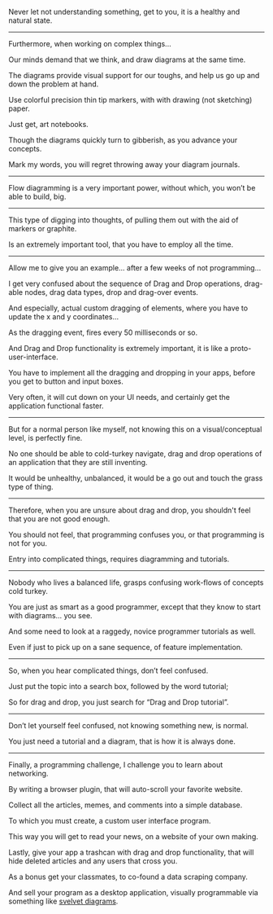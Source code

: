 Never let not understanding something,
get to you, it is a healthy and natural state.

---

Furthermore,
when working on complex things...

Our minds demand that we think,
and draw diagrams at the same time.

The diagrams provide visual support for our toughs,
and help us go up and down the problem at hand.

Use colorful precision thin tip markers,
with with drawing (not sketching) paper.

Just get,
art notebooks.

Though the diagrams quickly turn to gibberish,
as you advance your concepts.

Mark my words,
you will regret throwing away your diagram journals.

---

Flow diagramming is a very important power,
without which, you won’t be able to build, big.

---

This type of digging into thoughts,
of pulling them out with the aid of markers or graphite.

Is an extremely important tool,
that you have to employ all the time.

---

Allow me to give you an example...
after a few weeks of not programming...

I get very confused about the sequence of Drag and Drop operations,
drag-able nodes, drag data types, drop and drag-over events.

And especially, actual custom dragging of elements,
where you have to update the x and y coordinates...

As the dragging event,
fires every 50 milliseconds or so.

And Drag and Drop functionality is extremely important,
it is like a proto-user-interface.

You have to implement all the dragging and dropping in your apps,
before you get to button and input boxes.

Very often, it will cut down on your UI needs,
and certainly get the application functional faster.

---

But for a normal person like myself,
not knowing this on a visual/conceptual level, is perfectly fine.

No one should be able to cold-turkey navigate,
drag and drop operations of an application that they are still inventing.

It would be unhealthy, unbalanced,
it would be a go out and touch the grass type of thing.

---

Therefore, when you are unsure about drag and drop,
you shouldn't feel that you are not good enough.

You should not feel, that programming confuses you,
or that programming is not for you.

Entry into complicated things,
requires diagramming and tutorials.

---

Nobody who lives a balanced life,
grasps confusing work-flows of concepts cold turkey.

You are just as smart as a good programmer,
except that they know to start with diagrams… you see.

And some need to look at a raggedy,
novice programmer tutorials as well.

Even if just to pick up on a sane sequence,
of feature implementation.

---

So, when you hear complicated things,
don’t feel confused.

Just put the topic into a search box,
followed by the word tutorial;

So for drag and drop,
you just search for “Drag and Drop tutorial”.

---

Don’t let yourself feel confused,
not knowing something new, is normal.

You just need a tutorial and a diagram,
that is how it is always done.

---

Finally, a programming challenge,
I challenge you to learn about networking.

By writing a browser plugin,
that will auto-scroll your favorite website.

Collect all the articles, memes,
and comments into a simple database.

To which you must create,
a custom user interface program.

This way you will get to read your news,
on a website of your own making.

Lastly, give your app a trashcan with drag and drop functionality,
that will hide deleted articles and any users that cross you.

As a bonus get your classmates,
to co-found a data scraping company.

And sell your program as a desktop application,
visually programmable via something like [svelvet diagrams][1].

[1]: https://www.svelvet.io/
